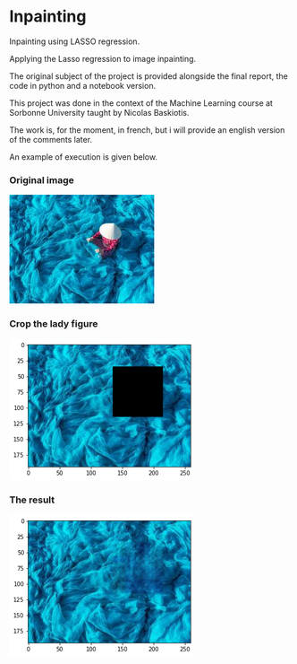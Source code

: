# Inpainting
Inpainting using LASSO regression.

Applying the Lasso regression to image inpainting.

The original subject of the project is provided alongside the final report, the code in python and a notebook version.

This project was done in the context of the Machine Learning course at Sorbonne University taught by Nicolas Baskiotis.

The work is, for the moment, in french, but i will provide an english version of the comments later.

An example of execution is given below.
### Original image

![alt text](https://github.com/chekirou/inpainting/blob/master/images/texture.jpeg?raw=true)

### Crop the lady figure

![alt text](https://github.com/chekirou/inpainting/blob/master/tests/texture_deleted.png?raw=true)

### The result

![alt text](https://github.com/chekirou/inpainting/blob/master/tests/texture_reconstructed.png?raw=true)



